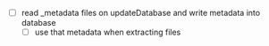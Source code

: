 - [ ] read _metadata files on updateDatabase and write metadata into database
    - [ ] use that metadata when extracting files